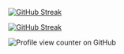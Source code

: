 <a href="https://git.io/streak-stats"><img src="https://github-readme-streak-stats.herokuapp.com?user=jkschola" alt="GitHub Streak" /></a>




[![GitHub Streak](https://streak-stats.demolab.com/?user=jkschola)](https://git.io/streak-stats)


![Profile view counter on GitHub](https://komarev.com/ghpvc/?username=jkschola)


